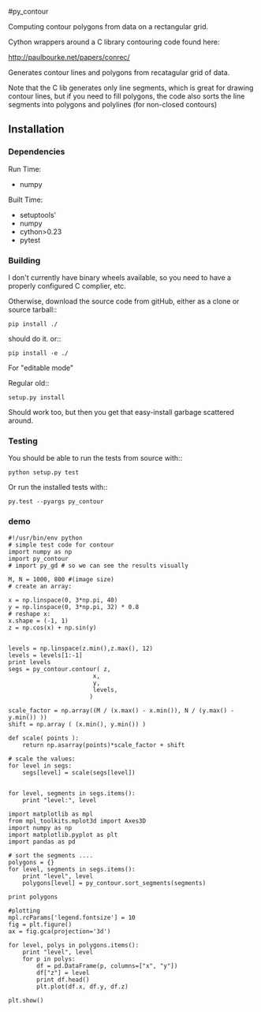 #py_contour

Computing contour polygons from data on a rectangular grid.

Cython wrappers around a C library contouring code found here:

http://paulbourke.net/papers/conrec/

Generates contour lines and polygons from recatagular grid of data.

Note that the C lib generates only line segments, which is great for drawing contour lines, but if you need to fill polygons, the code also sorts the line segments into polygons and polylines (for non-closed contours)

## Installation

### Dependencies

Run Time:

* numpy

Built Time:

* setuptools'
* numpy
* cython>0.23
* pytest

### Building

I don't currently have binary wheels available, so you need to have a properly configured C complier, etc.

Otherwise, download the source code from gitHub, either as a clone or source tarball::

    pip install ./

should do it. or::

    pip install -e ./

For "editable mode"

Regular old::

    setup.py install

Should work too, but then you get that easy-install garbage scattered around.

### Testing

You should be able to run the tests from source with::

    python setup.py test

Or run the installed tests with::

    py.test --pyargs py_contour

### demo

    #!/usr/bin/env python
    # simple test code for contour
    import numpy as np
    import py_contour
    # import py_gd # so we can see the results visually
    
    M, N = 1000, 800 #(image size)
    # create an array:
    
    x = np.linspace(0, 3*np.pi, 40)
    y = np.linspace(0, 3*np.pi, 32) * 0.8
    # reshape x:
    x.shape = (-1, 1)
    z = np.cos(x) + np.sin(y)
    
    
    levels = np.linspace(z.min(),z.max(), 12)
    levels = levels[1:-1]
    print levels
    segs = py_contour.contour( z,
                            x,
                            y,
                            levels,
                           )
    
    scale_factor = np.array((M / (x.max() - x.min()), N / (y.max() - y.min()) ))
    shift = np.array ( (x.min(), y.min()) )
    
    def scale( points ):
        return np.asarray(points)*scale_factor + shift
    
    # scale the values:
    for level in segs:
        segs[level] = scale(segs[level])
    
    
    for level, segments in segs.items():
        print "level:", level
    
    import matplotlib as mpl
    from mpl_toolkits.mplot3d import Axes3D
    import numpy as np
    import matplotlib.pyplot as plt
    import pandas as pd
    
    # sort the segments ....
    polygons = {}
    for level, segments in segs.items():
        print "level", level
        polygons[level] = py_contour.sort_segments(segments)
    
    print polygons
    
    #plotting
    mpl.rcParams['legend.fontsize'] = 10
    fig = plt.figure()
    ax = fig.gca(projection='3d')
    
    for level, polys in polygons.items():
        print "level", level
        for p in polys:
            df = pd.DataFrame(p, columns=["x", "y"])
            df["z"] = level
            print df.head()
            plt.plot(df.x, df.y, df.z)
    
    plt.show()


